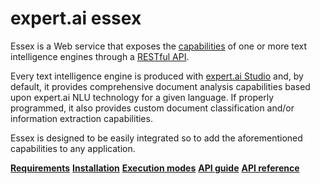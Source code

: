 # expert.ai essex

Essex is a Web service that exposes the [capabilities](guide/index.md) of one or more text intelligence engines through a <a href="https://searchapparchitecture.techtarget.com/definition/RESTful-API" target="_blank">RESTful API</a>.

Every text intelligence engine is produced with <a href="https://docs.expert.ai/studio/latest/" target="_blank">expert.ai Studio</a> and, by default, it provides comprehensive document analysis capabilities based upon expert.ai NLU technology for a given language. If properly programmed, it also provides custom document classification and/or information extraction capabilities.

Essex is designed to be easily integrated so to add the aforementioned capabilities to any application.

<div class="cards-container">
<a class="card" href="requirements/"><strong>Requirements</strong></a>
<a class="card" href="installation/"><strong>Installation</strong></a>
<a class="card" href="modes/"><strong>Execution modes</strong></a>
<a class="card" href="guide/"><strong>API guide</strong></a>
<a class="card" href="reference/"><strong>API reference</strong></a>
</div>
